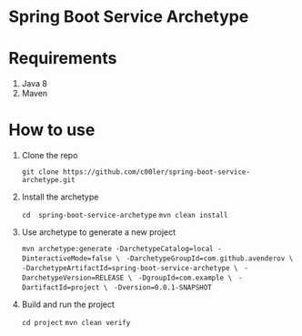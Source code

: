 # Spring Boot Service Archetype

# Requirements

1. Java 8
2. Maven

# How to use

1. Clone the repo

    ```git clone https://github.com/c00ler/spring-boot-service-archetype.git```
    
2. Install the archetype
     
    ```cd  spring-boot-service-archetype```
    ```mvn clean install```     

3. Use archetype to generate a new project

    ```mvn archetype:generate -DarchetypeCatalog=local -DinteractiveMode=false \```
    ``` -DarchetypeGroupId=com.github.avenderov \```
    ``` -DarchetypeArtifactId=spring-boot-service-archetype \```
    ``` -DarchetypeVersion=RELEASE \```
    ``` -DgroupId=com.example \```
    ``` -DartifactId=project \```
    ``` -Dversion=0.0.1-SNAPSHOT```
    
4. Build and run the project
         
    ```cd project```
    ```mvn clean verify```
